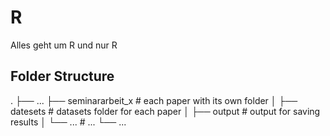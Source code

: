 # R
Alles geht um R und nur R

## Folder Structure


.
├── ...
├── seminararbeit_x     # each paper with its own folder
│   ├── datesets        # datasets folder for each paper
│   ├── output          # output for saving results 
│   └── ...             # ... 
└── ...
